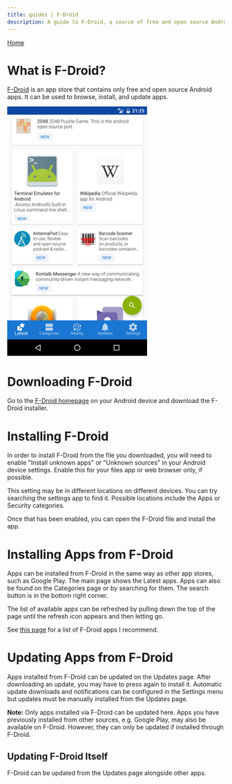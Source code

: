 ```yaml
---
title: guides | F-Droid
description: A guide to F-Droid, a source of free and open source Android apps
---
```


[Home](./)

# What is F-Droid?

[F-Droid](https://f-droid.org/) is an app store that contains only free and open source Android apps. It can be used to browse, install, and update apps.

![Screenshot of F-Droid](./images/f-droid-screenshot.png)

# Downloading F-Droid

Go to the [F-Droid homepage](https://f-droid.org/) on your Android device and download the F-Droid installer.

# Installing F-Droid

In order to install F-Droid from the file you downloaded, you will need to enable "Install unknown apps" or "Unknown sources" in your Android device settings. Enable this for your files app or web browser only, if possible.

This setting may be in different locations on different devices. You can try searching the settings app to find it. Possible locations include the Apps or Security categories.

Once that has been enabled, you can open the F-Droid file and install the app.

# Installing Apps from F-Droid

Apps can be installed from F-Droid in the same way as other app stores, such as Google Play. The main page shows the Latest apps. Apps can also be found on the Categories page or by searching for them. The search button is in the bottom right corner.

The list of available apps can be refreshed by pulling down the top of the page until the refresh icon appears and then letting go.

See [this page](./recommended-f-droid-apps) for a list of F-Droid apps I recommend.

# Updating Apps from F-Droid

Apps installed from F-Droid can be updated on the Updates page. After downloading an update, you may have to press again to install it. Automatic update downloads and notifications can be configured in the Settings menu but updates must be manually installed from the Updates page.

**Note:** Only apps installed via F-Droid can be updated here. Apps you have previously installed from other sources, e.g. Google Play, may also be available on F-Droid. However, they can only be updated if installed through F-Droid.

## Updating F-Droid Itself

F-Droid can be updated from the Updates page alongside other apps.

